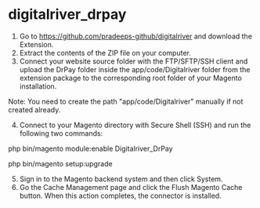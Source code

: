 # digitalriver_drpay
1. Go to https://github.com/pradeeps-github/digitalriver 
and download the Extension.
2. Extract the contents of the ZIP file on your computer.
3. Connect your website source folder with the FTP/SFTP/SSH client and upload the DrPay folder inside the app/code/Digitalriver folder from the extension package to the corresponding root folder of your Magento installation.

Note: You need to create the path "app/code/Digitalriver" manually if not created already.

4. Connect to your Magento directory with Secure Shell (SSH) and run the following two commands:

php bin/magento module:enable Digitalriver_DrPay

php bin/magento setup:upgrade

5. Sign in to the Magento backend system and then click System.
6. Go the Cache Management page and click the Flush Magento Cache button. When this action completes, the connector is installed.
